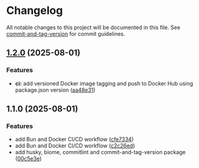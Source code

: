 # Changelog

All notable changes to this project will be documented in this file. See [commit-and-tag-version](https://github.com/absolute-version/commit-and-tag-version) for commit guidelines.

## [1.2.0](https://github.com/masmuss/bun-multistage-docker/compare/v1.1.0...v1.2.0) (2025-08-01)


### Features

* **ci:** add versioned Docker image tagging and push to Docker Hub using package.json version ([aa48e31](https://github.com/masmuss/bun-multistage-docker/commit/aa48e31c56856bb8fe8e4ef1f15d55f963cc3261))

## 1.1.0 (2025-08-01)


### Features

* add Bun and Docker CI/CD workflow ([cfe7334](https://github.com/masmuss/bun-multistage-docker/commit/cfe7334f8eef2e38af897c6175a14e118dfad13a))
* add Bun and Docker CI/CD workflow ([c2c26ed](https://github.com/masmuss/bun-multistage-docker/commit/c2c26edbdf70b842f3d29492460b5528c4d13c06))
* add husky, biome, commitlint and commit-and-tag-version package ([00c5e3e](https://github.com/masmuss/bun-multistage-docker/commit/00c5e3e9759369adef66834206a9f77befada043))
